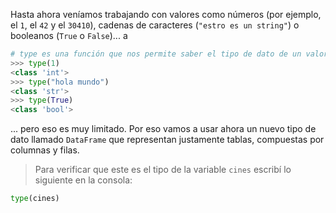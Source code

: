 Hasta ahora veníamos trabajando con valores como números (por ejemplo, el `1`, el `42` y el `30410`), cadenas de caracteres (`"estro es un string"`) o booleanos (`True` o `False`)...
a

```python
# type es una función que nos permite saber el tipo de dato de un valor
>>> type(1)
<class 'int'>
>>> type("hola mundo")
<class 'str'>
>>> type(True)
<class 'bool'>
```
... pero eso es muy limitado. Por eso vamos a usar ahora un nuevo tipo de dato llamado `DataFrame` que representan justamente tablas, compuestas por columnas y filas.

> Para verificar que este es el tipo de la variable `cines` escribí lo siguiente en la consola:
>
```python
type(cines)
```
